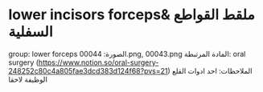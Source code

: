 # lower incisors forceps& ملقط القواطع السفلية

group: lower forceps
الصورة: 00044.png, 00043.png
المادة المرتبطة: oral surgery (https://www.notion.so/oral-surgery-248252c80c4a805fae3dcd383d124f68?pvs=21)
الملاحظات: احد ادوات القلع الوظيفة لاحقا
